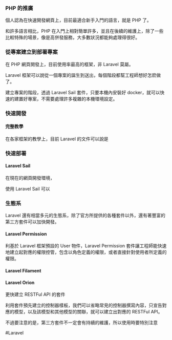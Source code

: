 ### PHP 的推廣

個人認為在快速開發網頁上，目前最適合新手入門的語言，就是 PHP 了。

和許多語言相比，PHP 在入門上相對簡單許多，並且在後續的維護上，除了一些比較特殊的場景，像是高併發服務，大多數狀況都能夠處理得很好。

### 從專案建立到部署專案

在 PHP 網頁開發上，目前使用率最高的框架，非 Laravel 莫屬。

Laravel 框架可以說從一個專案的誕生到送出，每個階段都幫工程師想好怎麽做了。

建立專案的階段，透過 Laravel Sail 套件，只要本機內安裝好 docker，就可以快速的建置好專案，不需要處理許多複雜的本機環境設定。

### 快速開發

#### 完整教學

在各家框架的教學上，目前 Laravel 的文件可以說是

### 快速部署

#### Laravel Sail

在現在的網頁開發環境，

使用 Laravel Sail 可以

### 生態系

Laravel 還有相當多元的生態系，除了官方所提供的各種套件以外，還有著豐富的第三方套件可以加快開發。

#### Laravel Permission

利基於 Laravel 框架預設的 User 物件，Laravel Permission 套件讓工程師能快速地建立起對應的權限控管，包含以角色定義的權限，或者直接針對使用者所定義的權限。

#### Laravel Filament

#### Laravel Orion

更快建立 RESTFul API 的套件

利用套件預先建立的控制器樣板，我們可以省略常見的控制器撰寫內容，只宣告對應的模型，以及該模型和其他模型的關聯，就可以建立出對應的 RESTFul API。


不過要注意的是，第三方套件不一定會有持續的維護，所以使用時要特別注意


#Laravel 

